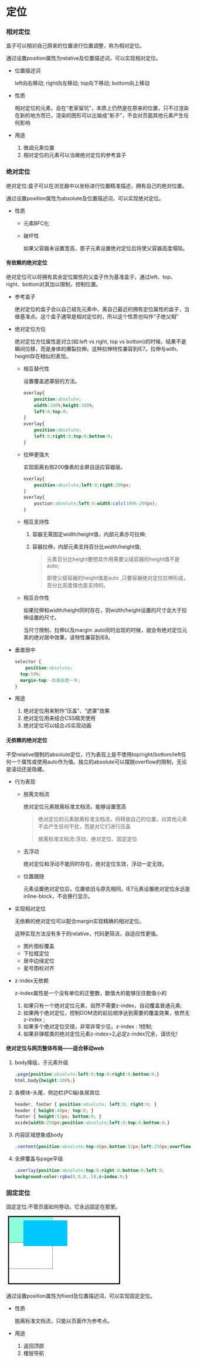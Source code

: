 # 定位

### 相对定位

盒子可以相对自己原来的位置进行位置调整，称为相对定位。

通过设置position属性为relative及位置描述词，可以实现相对定位。

* 位置描述词

  left向右移动; right向左移动; top向下移动; bottom向上移动

* 性质

  相对定位的元素，会在“老家留坑”，本质上仍然是在原来的位置，只不过渲染在新的地方而已，渲染的图形可以比喻成“影子”，不会对页面其他元素产生任何影响

* 用途

  1. 微调元素位置
  2. 相对定位的元素可以当做绝对定位的参考盒子

### 绝对定位

绝对定位:盒子可以在浏览器中以坐标进行位置精准描述，拥有自己的绝对位置。

通过设置position属性为absolute及位置描述词，可以实现绝对定位。

* 性质

  * 元素BFC化

  * 破坏性

    如果父容器未设置宽高，那子元素设置绝对定位后将使父容器高度塌陷。

#### 有依赖的绝对定位

绝对定位可以将拥有其余定位属性的父盒子作为基准盒子，通过left、top、right、bottom对其加以限制，控制位置。

* 参考盒子

  绝对定位的盒子会以自己祖先元素中，离自己最近的拥有定位属性的盒子，当做基准点。这个盒子通常是相对定位的，所以这个性质也叫作“子绝父相”

* 绝对定位方位

  绝对定位方位属性是对立(如:left vs right, top vs bottom)的时候，结果不是瞬间位移，而是身体的爆裂拉伸。这种拉伸特性兼容到IE7。拉伸与with、height存在相似的表现。

  * 相互替代性

    设置覆盖遮罩层的方法。

    ```css
    overlay{
        position:absolute;
        width:100%;height:100%;
        left:0;top:0;
    }
    overlay{
        position:absolute;
        left:0;right:0;top:0;bottom:0;
    }
    ```

  * 拉伸更强大

    实现距离右侧200像素的全屏自适应容器层。

    ```css
    overlay{
        position:absolute;left:0;right:200px;
    }
    overlay{
     	postion:absolute;left:0;width:calc(100%-200px);   
    }
    ```

  * 相互支持性

    1. 容器无需固定width/height值，内部元素亦可拉伸;

    2. 容器拉伸，内部元素支持百分比width/height值;

       > 元素百分比height要想其作用需要父级容器的height值不是auto;
       >
       > 即使父级容器的height值是auto ,只要容器绝对定位拉伸形成，百分比高度值也是支持的。

  * 相互合作性

    如果拉伸和width/height同时存在，则width/height设置的尺寸会大于拉伸设置的尺寸。

    当尺寸限制、拉伸以及margin: auto同时出现的时候，就会有绝对定位元素的绝对居中效果，该特性兼容到IE8。

* 垂直居中

  ```css
  selector {
      position:absolute;
  	top:50%;
  	margin-top:-自身高度一半;
  }
  ```

* 用途

  1. 绝对定位用来制作“压盖”、“遮罩”效果
  2. 绝对定位用来结合CSS精灵使用
  3. 绝对定位可以结合JS实现动画

#### 无依赖的绝对定位

不受relative限制的absolute定位，行为表现上是不使用top/right/bottom/left任何一个属性或使用auto作为值。独立的absolute可以摆脱overflow的限制，无论是滚动还是隐藏。

* 行为表现

  * 脱离文档流

    绝对定位元素脱离标准文档流，能够设置宽高

    > 绝对定位的元素脱离标准文档流，将释放自己的位置，对其他元素不会产生任何干扰，而是对它们进行压盖
    >
    > 脱离标准文档流:浮动、绝对定位、固定定位

  * 去浮动

    绝对定位和浮动不能同时存在，绝对定位生效，浮动一定无效。

  * 位置跟随

    元素设置绝对定位后，位置依旧与原先相同。IE7元素设置绝对定位永远是inline-block，不会换行显示。

* 实现相对定位

  无依赖的绝对定位可以配合margin实现精确的相对定位。

  这种实现方法没有多于的relative，代码更简洁，自适应性更强。

  * 图片图标覆盖
  * 下拉框定位
  * 居中边缘定位
  * 星号图标对齐
  
* z-index无依赖

  z-index属性是一个没有单位的正整数，数值大的能够压住数值小的

  1. 如果只有一个绝对定位元素，自然不需要z-index，自动覆盖普通元素;
  2. 如果两个绝对定位，控制DOM流的前后顺序达到需要的覆盖效果，依然无z-index ;
  3. 如果多个绝对定位交错，非常非常少见，z-index : 1控制;
  4. 如果非弹框类的绝对定位元素z-index>2,必定z-index冗余，请优化!

#### 绝对定位与网页整体布局——适合移动web

1. body降级，子元素升级

   ```css
   .page{position:absolute;left:0;top:0;right:0;bottom:0;}
   html,body{height:100%;}
   ```

2. 各模块-头尾、侧边栏(PC端)各居其位

   ```css
   header, footer { position:absolute; left:0; right:0; }
   header { height:48px; top:0; }
   footer { height:52px; bottom:0; }
   aside{width:250px;position:absolute;left:0;top:0;bottom:0;}
   ```

3. 内容区域想象成body

   ```css
   .content{position:absolute;top:48px;bottom:52px;left:250px;overflow:auto;}
   ```

4. 全屏覆盖与page平级

   ```css
   .overlay{position:absolute;top:0;right:0;bottom:0;left:0;
   background-color:rgba(0,0,0,.5);z-index:9;}
   ```

   

### 固定定位

固定定位:不管页面如何卷动，它永远固定在那里。

![](../../../images/fixed.webp)

通过设置position属性为fixed及位置描述词，可以实现固定定位。

* 性质

  脱离标准文档流，只能以页面作为参考点。

* 用途

  1. 返回顶部
  2. 楼层导航